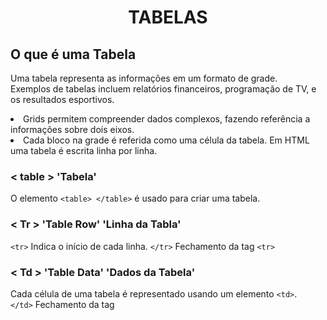 <center> <H1> TABELAS</h1></center>

## O que é uma Tabela

Uma tabela representa as informações em um formato de grade. <br>
Exemplos de tabelas incluem relatórios financeiros, programação de TV, e os resultados esportivos.

<li>Grids permitem compreender dados 
complexos, fazendo referência a 
informações sobre dois eixos.
<li>Cada bloco na grade é referida como uma célula 
da tabela. Em HTML uma tabela é escrita linha 
por linha.

### < table > 'Tabela'

O elemento `<table> </table>` é usado para criar uma tabela.

### < Tr > 'Table Row' 'Linha da Tabla'

`<tr>` Indica o início de cada linha.
`</tr>` Fechamento da tag `<tr>`

### < Td > 'Table Data' 'Dados da Tabela'

Cada célula de uma tabela é 
representado usando um elemento `<td>`.<br>
`</td>` Fechamento da tag

